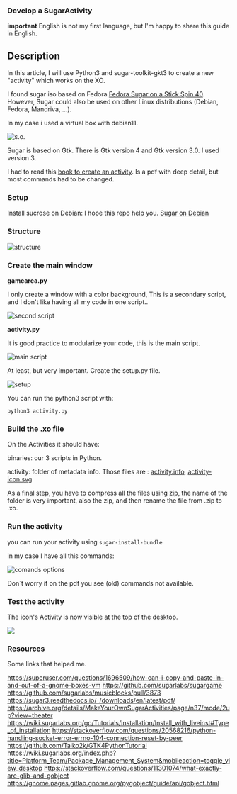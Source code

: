 ### Develop a SugarActivity

**important** English is not my first language, but I'm happy to share this guide in English.

## Description

In this article, I will use Python3 and sugar-toolkit-gkt3 to create a new "activity" which works on the XO.

I found sugar iso based on Fedora [Fedora Sugar on a Stick Spin 40](https://fedoraproject.org/spins/soas/download). However, Sugar could also be used on other Linux distributions (Debian, Fedora, Mandriva, ...).

In my case i used a virtual box with debian11.

![s.o.](./imgs/debian01.png)

Sugar is based on Gtk. There is Gtk version 4 and Gtk version 3.0. I used version 3.

I had to read this [book to create an activity](https://archive.org/details/MakeYourOwnSugarActivities/page/n31/mode/1up?view=theater). Is a pdf with deep detail, but most commands had to be changed.

### Setup 

Install sucrose on Debian: I hope this repo help you. [Sugar on Debian](https://salsa.debian.org/pkg-sugar-team/sugar)

### Structure

![structure](./imgs/structure.png)


### Create the main window 

**gamearea.py**

I only create a window with a color background, This is a secondary script, and I don't like having all my code in one script..

![second script](./imgs/gamearea.png)


**activity.py**

It is good practice to modularize your code, this is the main script.

![main script](./imgs/activitycode.png)

At least, but very important. Create the setup.py file.

![setup](./imgs/setupfile.png)

You can run the python3 script with:

`python3 activity.py`

### Build the .xo file

On the Activities it should have:

binaries: our 3 scripts in Python.

activity: folder of metadata info. Those files are : [activity.info](./activity/activity.info), [activity-icon.svg](./activity/activity-icon.svg)

As a final step, you have to compress all the files using zip, the name of the folder is very important, also the zip, and then rename the file from .zip to .xo.

### Run the activity

you can run your activity using `sugar-install-bundle`

in my case I have all this commands: 

![comands options](./imgs/cmds-options.png)

Don´t worry if on the pdf you see (old) commands not available.

### Test the activity

The icon's Activity is now visible at the top of the desktop.

![](./imgs/last-activity.jpg)

### Resources

Some links that helped me.

https://superuser.com/questions/1696509/how-can-i-copy-and-paste-in-and-out-of-a-gnome-boxes-vm
https://github.com/sugarlabs/sugargame
https://github.com/sugarlabs/musicblocks/pull/3873
https://sugar3.readthedocs.io/_/downloads/en/latest/pdf/
https://archive.org/details/MakeYourOwnSugarActivities/page/n37/mode/2up?view=theater
https://wiki.sugarlabs.org/go/Tutorials/Installation/Install_with_liveinst#Type_of_installation
https://stackoverflow.com/questions/20568216/python-handling-socket-error-errno-104-connection-reset-by-peer
https://github.com/Taiko2k/GTK4PythonTutorial
https://wiki.sugarlabs.org/index.php?title=Platform_Team/Package_Management_System&mobileaction=toggle_view_desktop
https://stackoverflow.com/questions/11301074/what-exactly-are-glib-and-gobject
https://gnome.pages.gitlab.gnome.org/pygobject/guide/api/gobject.html
